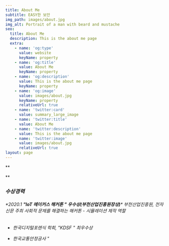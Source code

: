 ```yaml
---
title: About Me
subtitle: EASY한 보안
img_path: images/about.jpg
img_alt: Portrait of a man with beard and mustache
seo:
  title: About Me
  description: This is the about me page
  extra:
    - name: 'og:type'
      value: website
      keyName: property
    - name: 'og:title'
      value: About Me
      keyName: property
    - name: 'og:description'
      value: This is the about me page
      keyName: property
    - name: 'og:image'
      value: images/about.jpg
      keyName: property
      relativeUrl: true
    - name: 'twitter:card'
      value: summary_large_image
    - name: 'twitter:title'
      value: About Me
    - name: 'twitter:description'
      value: This is the about me page
    - name: 'twitter:image'
      value: images/about.jpg
      relativeUrl: true
layout: page
---
```

**

**

### ***수상경력***

###### *2020.1      **"IoT 메이커스 해커톤 " 우수상(부천산업진흥원장상)*****&#xA;**                    부천산업진흥원, 전자신문 주최&#xA;                   사회적 문제를 해결하는 해커톤 - 시뮬레이션 제작 역할&#xA;&#xA;&#xA;

*   *한국디지털포렌식 학회, "KDSF " 최우수상*

*   *한국교통안정공사 "*
